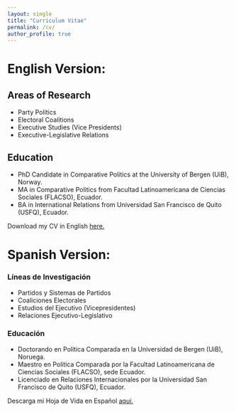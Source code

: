 ```yaml
---
layout: single
title: "Curriculum Vitae"
permalink: /cv/
author_profile: true
---
```


# English Version:

## Areas of Research
- Party Politics
- Electoral Coalitions
- Executive Studies (Vice Presidents)
- Executive-Legislative Relations

## Education
- PhD Candidate in Comparative Politics at the University of Bergen (UiB), Norway.
- MA in Comparative Politics from Facultad Latinoamericana de Ciencias Sociales (FLACSO), Ecuador.
- BA in International Relations from Universidad San Francisco de Quito (USFQ), Ecuador.

Download my CV in English [here.](/assets/files/english.pdf)


# Spanish Version:

### Líneas de Investigación
- Partidos y Sistemas de Partidos
- Coaliciones Electorales
- Estudios del Ejecutivo (Vicepresidentes)
- Relaciones Ejecutivo-Legislativo

### Educación 
- Doctorando en Política Comparada en la Universidad de Bergen (UiB), Noruega.
- Maestro en Política Comparada por la Facultad Latinoamericana de Ciencias Sociales (FLACSO), sede Ecuador.
- Licenciado en Relaciones Internacionales por la Universidad San Francisco de Quito (USFQ), Ecuador.

Descarga mi Hoja de Vida en Español [aquí.](/assets/files/spanish.pdf)


